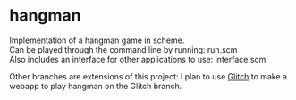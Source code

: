 # hangman

Implementation of a hangman game in scheme.  
Can be played through the command line by running: run.scm  
Also includes an interface for other applications to use: interface.scm  

Other branches are extensions of this project:
I plan to use [Glitch](glitch.com) to make a webapp to play hangman on
the Glitch branch.
